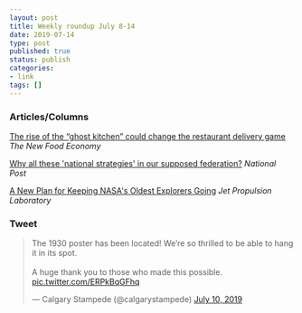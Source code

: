 ```yaml
---
layout: post
title: Weekly roundup July 8-14
date: 2019-07-14
type: post
published: true
status: publish
categories:
- link
tags: []
---
```


### Articles/Columns

[The rise of the “ghost kitchen” could change the restaurant delivery game](https://newfoodeconomy.org/ghost-kitchen-delivery-ubereats-seamless-grubhub/ "The rise of the “ghost kitchen” could change the restaurant delivery game. By Corey Mintz") *The New Food Economy*

[Why all these 'national strategies' in our supposed federation?](https://nationalpost.com/opinion/colby-cosh-why-all-these-national-strategies-in-our-supposed-federation "Colby Cosh: Why all these 'national strategies' in our supposed federation?") *National Post*

[A New Plan for Keeping NASA's Oldest Explorers Going](https://www.jpl.nasa.gov/news/news.php?feature=7446 "A New Plan for Keeping NASA's Oldest Explorers Going") *Jet Propulsion Laboratory*

### Tweet

<blockquote class="twitter-tweet"><p lang="en" dir="ltr">The 1930 poster has been located! We’re so thrilled to be able to hang it in its spot. <br><br>A huge thank you to those who made this possible. <a href="https://t.co/ERPkBqGFhq">pic.twitter.com/ERPkBqGFhq</a></p>&mdash; Calgary Stampede (@calgarystampede) <a href="https://twitter.com/calgarystampede/status/1149001908989788160?ref_src=twsrc%5Etfw">July 10, 2019</a></blockquote> <script async src="https://platform.twitter.com/widgets.js" charset="utf-8"></script>
